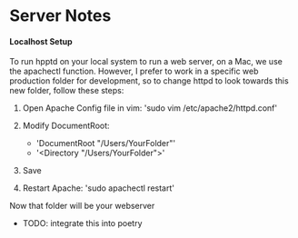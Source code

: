 # Server Notes


#### Localhost Setup

To run hpptd on your local system to run a web server, on a Mac, we use the apachectl function. However, I prefer to work in a specific web production folder for development, so to change httpd to look towards this new folder, follow these steps:

1. Open Apache Config file in vim: 'sudo vim /etc/apache2/httpd.conf'

2. Modify DocumentRoot:
	- 'DocumentRoot "/Users/YourFolder"'
	- '<Directory "/Users/YourFolder">'

3. Save

4. Restart Apache: 'sudo apachectl restart'

Now that folder will be your webserver 

 - TODO: integrate this into poetry

